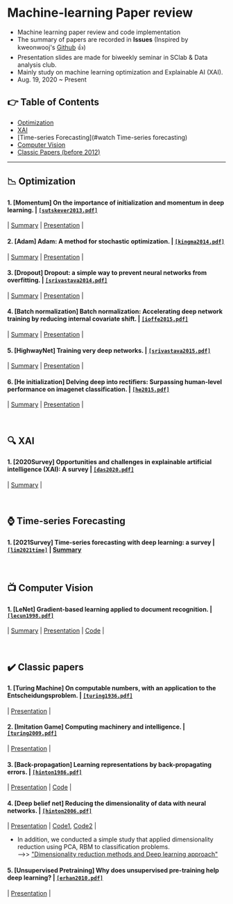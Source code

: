 # Machine-learning Paper review
- Machine learning paper review and code implementation
- The summary of papers are recorded in **Issues** (Inspired by kweonwooj's [Github](https://github.com/kweonwooj/papers/issues) :thumbsup:)
- Presentation slides are made for biweekly seminar in SClab & Data analysis club.
- Mainly study on machine learning optimization and Explainable AI (XAI).
- Aug. 19, 2020 ~ Present


## 👉 Table of Contents
- [Optimization](#chart_with_downwards_trend-optimization)
- [XAI](#mag-XAI)
- [Time-series Forecasting](#watch Time-series forecasting)
- [Computer Vision](#tv-computer-vision)
- [Classic Papers (before 2012)](#heavy_check_mark-classic-papers)
-----------------------
## :chart_with_downwards_trend: Optimization
#### 1. [Momentum] On the importance of initialization and momentum in deep learning. | [`[sutskever2013.pdf]`](http://proceedings.mlr.press/v28/sutskever13.pdf)
| [Summary](https://github.com/OH-Seoyoung/Machine-learning_Paper_review/issues/1) | [Presentation](https://github.com/OH-Seoyoung/Machine-learning_Paper_review/blob/master/Optimization/1_Initialization_and_Momentum/20210813_Initialization_and_Momentum.pdf) |

#### 2. [Adam] Adam: A method for stochastic optimization. | [`[kingma2014.pdf]`](https://arxiv.org/pdf/1412.6980.pdf)
| [Summary](https://github.com/OH-Seoyoung/Machine-learning_Paper_review/issues/2) | [Presentation](https://github.com/OH-Seoyoung/Machine-learning_Paper_review/blob/master/Optimization/2_ADAM/20210826_Adaptive_moment_estimation.pdf) |

#### 3. [Dropout] Dropout: a simple way to prevent neural networks from overfitting. | [`[srivastava2014.pdf]`](https://www.jmlr.org/papers/volume15/srivastava14a/srivastava14a.pdf?utm_campaign=buffer&utm_content=buffer79b43&utm_medium=social&utm_source=twitter.com)
| [Summary](https://github.com/OH-Seoyoung/Machine-learning_Paper_review/issues/3) | [Presentation](https://github.com/OH-Seoyoung/Machine-learning_Paper_review/blob/master/Optimization/3_Dropout/20210907_Dropout.pdf) |   

#### 4. [Batch normalization] Batch normalization: Accelerating deep network training by reducing internal covariate shift. | [`[ioffe2015.pdf]`](https://arxiv.org/pdf/1502.03167.pdf)
| [Summary](https://github.com/OH-Seoyoung/Machine-learning_Paper_review/issues/4) | [Presentation](https://github.com/OH-Seoyoung/Machine-learning_Paper_review/blob/master/Optimization/4_Batch_normalization/20211005_Batch_normalization.pdf) |  

#### 5. [HighwayNet] Training very deep networks. | [`[srivastava2015.pdf]`](https://arxiv.org/pdf/1507.06228.pdf)
| [Summary](https://github.com/OH-Seoyoung/Machine-learning_Paper_review/issues/5) | [Presentation](https://github.com/OH-Seoyoung/Machine-learning_Paper_review/blob/master/Optimization/5_HighwayNet/20211019_HighwayNet_Training_very_deep_networks.pdf) |

#### 6. [He initialization] Delving deep into rectifiers: Surpassing human-level performance on imagenet classification. | [`[he2015.pdf]`](https://arxiv.org/pdf/1502.01852.pdf)
| [Summary](https://github.com/OH-Seoyoung/Machine-learning_Paper_review/issues/6) | [Presentation](https://github.com/OH-Seoyoung/Machine-learning_Paper_review/blob/master/Optimization/6_He_initialization/20211102_He_initialization.pdf) |  

<a href='#table-of-contents'></a>
<br/>
  
## :mag: XAI
#### 1. [2020Survey] Opportunities and challenges in explainable artificial intelligence (XAI): A survey | [`[das2020.pdf]`](https://arxiv.org/pdf/2006.11371.pdf)
| [Summary](https://github.com/OH-Seoyoung/Machine-learning_Paper_review/issues/8) |  

<a href='#table-of-contents'></a>
<br/>


## :watch: Time-series Forecasting
#### 1. [2021Survey] Time-series forecasting with deep learning: a survey | [`[lim2021time]`](https://arxiv.org/pdf/2004.13408.pdf) | [Summary](https://github.com/OH-Seoyoung/Machine-learning_Paper_review/issues/9)

<a href='#table-of-contents'></a>
<br/>

## :tv: Computer Vision
#### 1. [LeNet] Gradient-based learning applied to document recognition. | [`[lecun1998.pdf]`](https://ieeexplore.ieee.org/stamp/stamp.jsp?arnumber=726791&casa_token=ElGW6XRIra8AAAAA:UDZPHfQO58TTOxZo5Kw-gSpmwo9t7DWe4u197dJuKNUwJ-ZI1TomItrS-7PL0eqnnNXKalMY_Q)
| [Summary](https://github.com/OH-Seoyoung/Machine-learning_Paper_review/issues/7) | [Presentation](https://github.com/OH-Seoyoung/Machine-learning_Paper_review/blob/master/Computer_vision/1_Lenet/20201201_Lenet.pdf) | [Code](https://github.com/OH-Seoyoung/Machine-learning_Paper_review/blob/master/Computer_vision/1_Lenet/Simple_implementation_of_CNN.ipynb) |

<a href='#table-of-contents'></a>
<br/>
  
## :heavy_check_mark: Classic papers
#### 1. [Turing Machine] On computable numbers, with an application to the Entscheidungsproblem. | [`[turing1936.pdf]`](https://www.wolframscience.com/prizes/tm23/images/Turing.pdf)
| [Presentation](https://github.com/OH-Seoyoung/Machine-learning_Paper_review/blob/master/Classic_papers/1_Turing_Machine/20200929_Turing_Machine.pdf) | 

#### 2. [Imitation Game] Computing machinery and intelligence. | [`[turing2009.pdf]`](http://www.cse.chalmers.se/~aikmitr/papers/Turing.pdf#page=442)
| [Presentation](https://github.com/OH-Seoyoung/Machine-learning_Paper_review/blob/master/Classic_papers/2_Imitation_Game/20201006_Imitation_game.pdf) |

#### 3. [Back-propagation] Learning representations by back-propagating errors. | [`[hinton1986.pdf]`](http://www.cs.toronto.edu/~hinton/absps/naturebp.pdf)
| [Presentation](https://github.com/OH-Seoyoung/Machine-learning_Paper_review/blob/master/Classic_papers/3_Back-Propagation/20201110_Back-Propagation.pdf) | [Code](https://github.com/OH-Seoyoung/Machine-learning_Paper_review/blob/master/Classic_papers/3_Back-Propagation/Simple_implementation_of_back-propagation.ipynb) |

#### 4. [Deep belief net] Reducing the dimensionality of data with neural networks. | [`[hinton2006.pdf]`](https://citeseerx.ist.psu.edu/viewdoc/download?doi=10.1.1.459.3788&rep=rep1&type=pdf)
| [Presentation](https://github.com/OH-Seoyoung/Machine-learning_Paper_review/blob/master/Classic_papers/4_Dimensionality_Reduction_DBN/20210121_Dimensionality_Reduction_DBN.pdf) | [Code1](https://github.com/OH-Seoyoung/Machine-learning_Paper_review/blob/master/Classic_papers/4_Dimensionality_Reduction_DBN/AE_and_PCA/Multi-layer_Autoencoder_and_PCA.ipynb), [Code2](https://github.com/OH-Seoyoung/Machine-learning_Paper_review/tree/master/Classic_papers/4_Dimensionality_Reduction_DBN/RBM_and_PCA_with_MNIST) |

- In addition, we conducted a simple study that applied dimensionality reduction using PCA, RBM to classification problems.  
-->> ["Dimensionality reduction methods and Deep learning approach"](https://github.com/OH-Seoyoung/Machine-learning_Paper_review/blob/master/Classic_papers/4_Dimensionality_Reduction_DBN/RBM_and_PCA_with_MNIST/Poster.pdf)

#### 5. [Unsupervised Pretraining] Why does unsupervised pre-training help deep learning? | [`[erhan2010.pdf]`](http://proceedings.mlr.press/v9/erhan10a/erhan10a.pdf) 
| [Presentation](https://github.com/OH-Seoyoung/Machine-learning_Paper_review/blob/master/Classic_papers/5_Unsupervised_Pre-training/20210204_Unsupervised_Pre-training.pdf) | 

<a href='#table-of-contents'></a>
